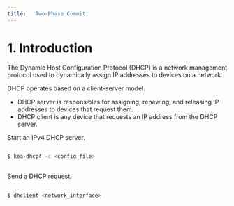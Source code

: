 ```yaml
---
title:  'Two-Phase Commit'
---
```



# 1. Introduction
The Dynamic Host Configuration Protocol (DHCP) is a network management protocol used to dynamically assign IP addresses to devices on a network.  

<script>
  d3.select("body").append("p").text("wow, impressed")
</script>


DHCP operates based on a client-server model.

- DHCP server is responsibles for assigning, renewing, and releasing IP addresses to devices that request them.
- DHCP client is any device that requests an IP address from the DHCP server.

Start an IPv4 DHCP server.
```sh
  
$ kea-dhcp4 -c <config_file>
  
```

Send a DHCP request.
```sh
  
$ dhclient <network_interface>
  
```